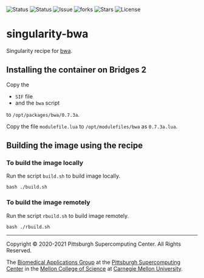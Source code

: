 ![Status](https://github.com/pscedu/singularity-bwa/actions/workflows/main.yml/badge.svg)
![Status](https://github.com/pscedu/singularity-bwa/actions/workflows/pretty.yml/badge.svg)
![Issue](https://img.shields.io/github/issues/pscedu/singularity-bwa)
![forks](https://img.shields.io/github/forks/pscedu/singularity-bwa)
![Stars](https://img.shields.io/github/stars/pscedu/singularity-bwa)
![License](https://img.shields.io/github/license/pscedu/singularity-bwa)

# singularity-bwa
Singularity recipe for [bwa](https://github.com/sandialabs/Bwa).

## Installing the container on Bridges 2
Copy the

* `SIF` file
* and the `bwa` script

to `/opt/packages/bwa/0.7.3a`.

Copy the file `modulefile.lua` to `/opt/modulefiles/bwa` as `0.7.3a.lua`.

## Building the image using the recipe
### To build the image locally
Run the script `build.sh` to build image locally.

```
bash ./build.sh
```

### To build the image remotely
Run the script `rbuild.sh` to build image remotely.

```
bash ./rbuild.sh
```

---
Copyright © 2020-2021 Pittsburgh Supercomputing Center. All Rights Reserved.

The [Biomedical Applications Group](https://www.psc.edu/biomedical-applications/) at the [Pittsburgh Supercomputing
Center](http://www.psc.edu) in the [Mellon College of Science](https://www.cmu.edu/mcs/) at [Carnegie Mellon University](http://www.cmu.edu).
